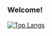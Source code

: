### Welcome!
[![Top Langs](https://github-readme-stats.vercel.app/api/top-langs/?username=rjdbcm&langs_count=8&hide=javascript,html,typescript&exclude_repo=BEAGLES)](https://github.com/anuraghazra/github-readme-stats)

<!--
**rjdbcm/rjdbcm** is a ✨ _special_ ✨ repository because its `README.md` (this file) appears on your GitHub profile.

Here are some ideas to get you started:

- 🔭 I’m currently working on ...
- 🌱 I’m currently learning ...
- 👯 I’m looking to collaborate on ...
- 🤔 I’m looking for help with ...
- 💬 Ask me about ...
- 📫 How to reach me: ...
- 😄 Pronouns: ...
- ⚡ Fun fact: ...
-->
